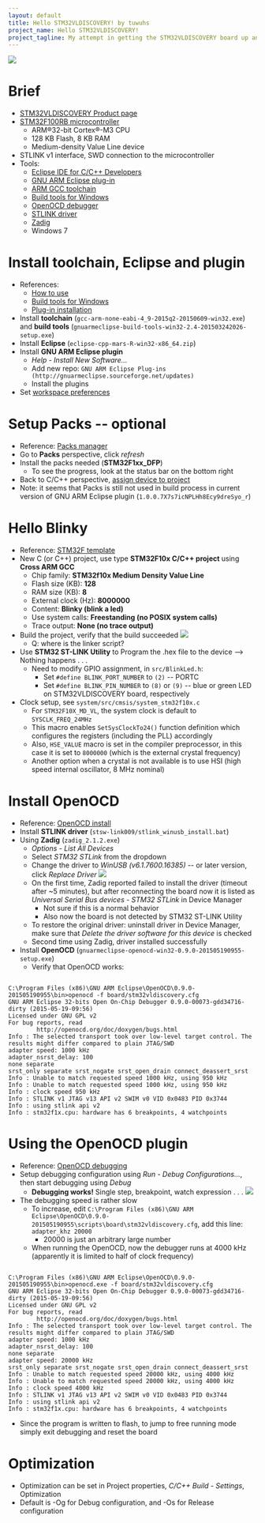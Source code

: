 ```yaml
---
layout: default
title: Hello STM32VLDISCOVERY! by tuwuhs
project_name: Hello STM32VLDISCOVERY!
project_tagline: My attempt in getting the STM32VLDISCOVERY board up and running.
---
```


[<img src="img/STM32VLDISCOVERY-board.jpg" />](img/STM32VLDISCOVERY-board.jpg)

# Brief
- [STM32VLDISCOVERY Product page](http://www.st.com/web/en/catalog/tools/FM116/SC959/SS1532/PF250863?sc=stm32-discovery)
- [STM32F100RB microcontroller](http://www.st.com/web/catalog/mmc/FM141/SC1169/SS1031/LN775/PF216844?sc=internet/mcu/product/216844.jsp)
  - ARM®32-bit Cortex®-M3 CPU
  - 128 KB Flash, 8 KB RAM
  - Medium-density Value Line device
- STLINK v1 interface, SWD connection to the microcontroller
- Tools: 
  - [Eclipse IDE for C/C++ Developers](https://eclipse.org/downloads/)
  - [GNU ARM Eclipse plug-in](http://gnuarmeclipse.livius.net/)
  - [ARM GCC toolchain](http://launchpad.net/gcc-arm-embedded)
  - [Build tools for Windows](https://sourceforge.net/projects/gnuarmeclipse/files/Build%20Tools/)
  - [OpenOCD debugger](http://sourceforge.net/projects/gnuarmeclipse/files/OpenOCD/Windows)
  - [STLINK driver](http://www.st.com/web/en/catalog/tools/PF260219)
  - [Zadig](http://zadig.akeo.ie/)
  - Windows 7


# Install toolchain, Eclipse and plugin
- References:
  - [How to use](http://gnuarmeclipse.livius.net/blog/use/)
  - [Build tools for Windows](http://gnuarmeclipse.livius.net/blog/build-tools-windows/)
  - [Plug-in installation](http://gnuarmeclipse.livius.net/blog/plugins-install/)
- Install **toolchain** (`gcc-arm-none-eabi-4_9-2015q2-20150609-win32.exe`) and **build tools** (`gnuarmeclipse-build-tools-win32-2.4-201503242026-setup.exe`)
- Install **Eclipse** (`eclipse-cpp-mars-R-win32-x86_64.zip`)
- Install **GNU ARM Eclipse plugin**
  - *Help - Install New Software...*
  - Add new repo: `GNU ARM Eclipse Plug-ins (http://gnuarmeclipse.sourceforge.net/updates)`
  - Install the plugins
- Set [workspace preferences](http://gnuarmeclipse.livius.net/blog/workspace-preferences/)


# Setup Packs -- optional
- Reference: [Packs manager](http://gnuarmeclipse.livius.net/blog/packs-manager/)
- Go to **Packs** perspective, click *refresh*
- Install the packs needed (**STM32F1xx_DFP**)
  - To see the progress, look at the status bar on the bottom right 
- Back to C/C++ perspective, [assign device to project](http://gnuarmeclipse.livius.net/blog/assign-device-project/)
- Note: it seems that Packs is still not used in build process in current version of GNU ARM Eclipse plugin (`1.0.0.7X7s7icNPLHh8Ecy9dreSyo_r`) 


# Hello Blinky
- Reference: [STM32F template](http://gnuarmeclipse.livius.net/blog/stm32f-template/)
- New C (or C++) project, use type **STM32F10x C/C++ project** using **Cross ARM GCC**
  - Chip family: **STM32f10x Medium Density Value Line**
  - Flash size (KB): **128**
  - RAM size (KB): **8**
  - External clock (Hz): **8000000**
  - Content: **Blinky (blink a led)**
  - Use system calls: **Freestanding (no POSIX system calls)**
  - Trace output: **None (no trace output)**
- Build the project, verify that the build succeeded
[<img src="img/eclipse-stm32-code-150726.png" />](img/eclipse-stm32-code-150726.png)
  - Q: where is the linker script?
- Use **STM32 ST-LINK Utility** to Program the .hex file to the device --> Nothing happens . . .
  - Need to modify GPIO assignment, in `src/BlinkLed.h`:
    - Set `#define BLINK_PORT_NUMBER` to `(2)` -- PORTC
    - Set `#define BLINK_PIN_NUMBER` to `(8)` or `(9)` -- blue or green LED on STM32VLDISCOVERY board, respectively
- Clock setup, see `system/src/cmsis/system_stm32f10x.c`
  - For `STM32F10X_MD_VL`, the system clock is default to `SYSCLK_FREQ_24MHz`
  - This macro enables `SetSysClockTo24()` function definition which configures the registers (including the PLL) accordingly
  - Also, `HSE_VALUE` macro is set in the compiler preprocessor, in this case it is set to `8000000` (which is the external crystal frequency)
  - Another option when a crystal is not available is to use HSI (high speed internal oscillator, 8 MHz nominal)
  
  
# Install OpenOCD
- Reference: [OpenOCD install](http://gnuarmeclipse.livius.net/blog/openocd-install/)
- Install **STLINK driver** (`stsw-link009/stlink_winusb_install.bat`)
- Using **Zadig** (`zadig_2.1.2.exe`)
  - *Options - List All Devices*
  - Select *STM32 STLink* from the dropdown
  - Change the driver to *WinUSB (v6.1.7600.16385)* -- or later version, click *Replace Driver*
[<img src="img/zadig-stlink-150726.png" />](img/zadig-stlink-150726.png)
  - On the first time, Zadig reported failed to install the driver (timeout after ~5 minutes), but after reconnecting the board now it is listed as *Universal Serial Bus devices - STM32 STLink* in Device Manager
    - Not sure if this is a normal behavior
    - Also now the board is not detected by STM32 ST-LINK Utility
  - To restore the original driver: uninstall driver in Device Manager, make sure that *Delete the driver software for this device* is checked
  - Second time using Zadig, driver installed successfully
- Install **OpenOCD** (`gnuarmeclipse-openocd-win32-0.9.0-201505190955-setup.exe`)
  - Verify that OpenOCD works:
<pre><code>
C:\Program Files (x86)\GNU ARM Eclipse\OpenOCD\0.9.0-201505190955\bin>openocd -f board/stm32vldiscovery.cfg
GNU ARM Eclipse 32-bits Open On-Chip Debugger 0.9.0-00073-gdd34716-dirty (2015-05-19-09:56)
Licensed under GNU GPL v2
For bug reports, read
        http://openocd.org/doc/doxygen/bugs.html
Info : The selected transport took over low-level target control. The results might differ compared to plain JTAG/SWD
adapter speed: 1000 kHz
adapter_nsrst_delay: 100
none separate
srst_only separate srst_nogate srst_open_drain connect_deassert_srst
Info : Unable to match requested speed 1000 kHz, using 950 kHz
Info : Unable to match requested speed 1000 kHz, using 950 kHz
Info : clock speed 950 kHz
Info : STLINK v1 JTAG v13 API v2 SWIM v0 VID 0x0483 PID 0x3744
Info : using stlink api v2
Info : stm32f1x.cpu: hardware has 6 breakpoints, 4 watchpoints
</code></pre>


# Using the OpenOCD plugin
- Reference: [OpenOCD debugging](http://gnuarmeclipse.livius.net/blog/openocd-debugging/)
- Setup debugging configuration using *Run - Debug Configurations...*, then start debugging using *Debug*
  - **Debugging works!** Single step, breakpoint, watch expression . . .
[<img src="img/eclipse-stm32-debugging-150726.png" />](img/eclipse-stm32-debugging-150726.png)
- The debugging speed is rather slow
  - To increase, edit `C:\Program Files (x86)\GNU ARM Eclipse\OpenOCD\0.9.0-201505190955\scripts\board\stm32vldiscovery.cfg`, add this line: `adapter_khz 20000`
    - 20000 is just an arbitrary large number
  - When running the OpenOCD, now the debugger runs at 4000 kHz (apparently it is limited to half of clock frequency)
<pre><code>
C:\Program Files (x86)\GNU ARM Eclipse\OpenOCD\0.9.0-201505190955\bin>openocd.exe -f board/stm32vldiscovery.cfg
GNU ARM Eclipse 32-bits Open On-Chip Debugger 0.9.0-00073-gdd34716-dirty (2015-05-19-09:56)
Licensed under GNU GPL v2
For bug reports, read
        http://openocd.org/doc/doxygen/bugs.html
Info : The selected transport took over low-level target control. The results might differ compared to plain JTAG/SWD
adapter speed: 1000 kHz
adapter_nsrst_delay: 100
none separate
adapter speed: 20000 kHz
srst_only separate srst_nogate srst_open_drain connect_deassert_srst
Info : Unable to match requested speed 20000 kHz, using 4000 kHz
Info : Unable to match requested speed 20000 kHz, using 4000 kHz
Info : clock speed 4000 kHz
Info : STLINK v1 JTAG v13 API v2 SWIM v0 VID 0x0483 PID 0x3744
Info : using stlink api v2
Info : stm32f1x.cpu: hardware has 6 breakpoints, 4 watchpoints
</code></pre>
- Since the program is written to flash, to jump to free running mode simply exit debugging and reset the board

# Optimization 
- Optimization can be set in Project properties, *C/C++ Build - Settings*, Optimization
- Default is -Og for Debug configuration, and -Os for Release configuration

